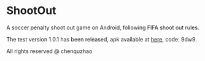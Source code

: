 # ShootOut

A soccer penalty shoot out game on Android, following FIFA shoot out rules.

The test version 1.0.1 has been released, apk available at [here](https://pan.baidu.com/s/1aZRp4lcqyicHTSFw5UbSLA), code: 9dw9.


All rights reserved @ chenquzhao
